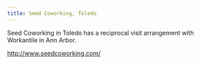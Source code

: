 ```yaml
---
title: Seed Coworking, Toledo
---
```

Seed Coworking in Toledo has a reciprocal visit arrangement
with Workantile in Ann Arbor.

http://www.seedcoworking.com/
